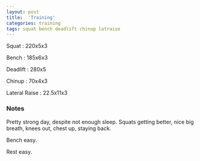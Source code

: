 ```yaml
---
layout: post
title:  'Training'
categories: training
tags: squat bench deadlift chinup latraise
---
```


Squat       :   220x5x3

Bench       :   185x6x3

Deadlift    :   280x5

Chinup      :   70x4x3

Lateral Raise    :   22.5x11x3

### Notes

Pretty strong day, despite not enough sleep. Squats getting better, nice big breath,
knees out, chest up, staying back.

Bench easy.

Rest easy.
